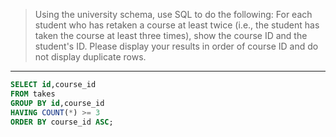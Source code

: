 > Using the university schema, use SQL to do the following: 
> For each student who has retaken a course at least twice
> (i.e., the student has taken the course at least three times), 
> show the course ID and the student's ID. 
> Please display your results in order of course ID and do not 
> display duplicate rows. 

--------------------------------

```sql 
SELECT id,course_id 
FROM takes
GROUP BY id,course_id
HAVING COUNT(*) >= 3
ORDER BY course_id ASC; 
```